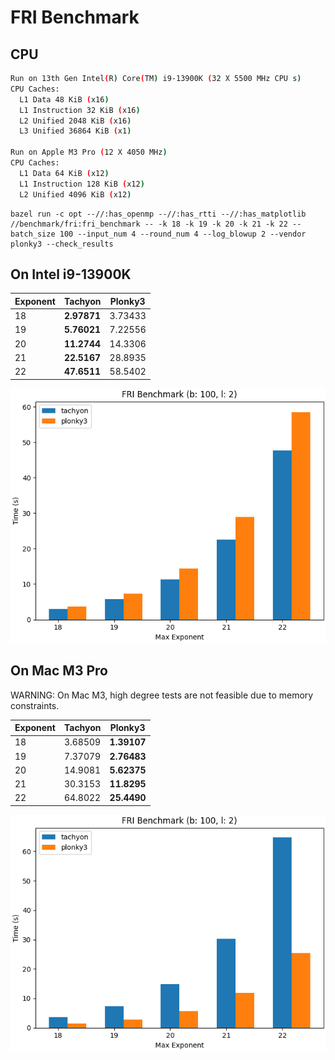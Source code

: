# FRI Benchmark

## CPU

```bash
Run on 13th Gen Intel(R) Core(TM) i9-13900K (32 X 5500 MHz CPU s)
CPU Caches:
  L1 Data 48 KiB (x16)
  L1 Instruction 32 KiB (x16)
  L2 Unified 2048 KiB (x16)
  L3 Unified 36864 KiB (x1)

Run on Apple M3 Pro (12 X 4050 MHz)
CPU Caches:
  L1 Data 64 KiB (x12)
  L1 Instruction 128 KiB (x12)
  L2 Unified 4096 KiB (x12)
```

```shell
bazel run -c opt --//:has_openmp --//:has_rtti --//:has_matplotlib //benchmark/fri:fri_benchmark -- -k 18 -k 19 -k 20 -k 21 -k 22 --batch_size 100 --input_num 4 --round_num 4 --log_blowup 2 --vendor plonky3 --check_results
```

## On Intel i9-13900K

| Exponent | Tachyon     | Plonky3 |
| :------- | ----------- | ------- |
| 18       | **2.97871** | 3.73433 |
| 19       | **5.76021** | 7.22556 |
| 20       | **11.2744** | 14.3306 |
| 21       | **22.5167** | 28.8935 |
| 22       | **47.6511** | 58.5402 |

![image](/benchmark/fri/fri_benchmark_ubuntu_i9.png)

## On Mac M3 Pro

WARNING: On Mac M3, high degree tests are not feasible due to memory constraints.

| Exponent | Tachyon | Plonky3      |
| :------- | ------- | ------------ |
| 18       | 3.68509 | **1.39107**  |
| 19       | 7.37079 | **2.76483**  |
| 20       | 14.9081 | **5.62375**  |
| 21       | 30.3153 | **11.8295**  |
| 22       | 64.8022 | **25.4490**  |

![image](/benchmark/fri/fri_benchmark_mac_m3.png)
